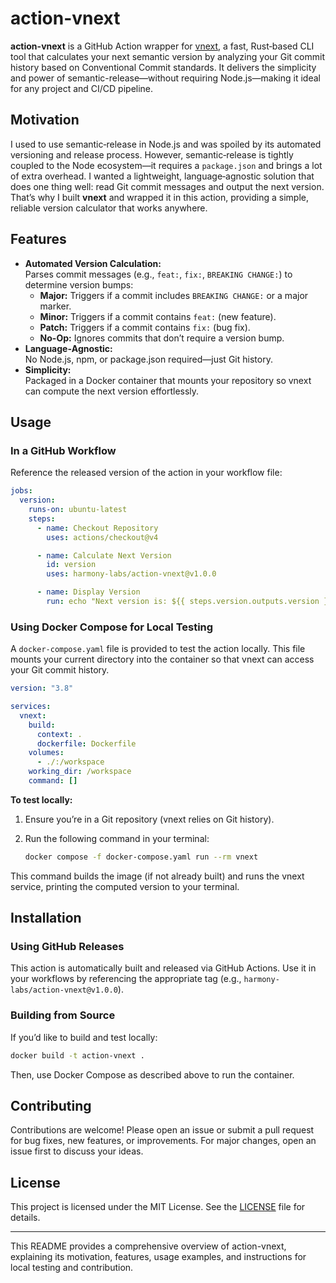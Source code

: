 # action-vnext

**action-vnext** is a GitHub Action wrapper for [vnext](https://github.com/harmony-labs/vnext), a fast, Rust‑based CLI tool that calculates your next semantic version by analyzing your Git commit history based on Conventional Commit standards. It delivers the simplicity and power of semantic-release—without requiring Node.js—making it ideal for any project and CI/CD pipeline.

## Motivation

I used to use semantic‑release in Node.js and was spoiled by its automated versioning and release process. However, semantic‑release is tightly coupled to the Node ecosystem—it requires a `package.json` and brings a lot of extra overhead. I wanted a lightweight, language‑agnostic solution that does one thing well: read Git commit messages and output the next version. That’s why I built **vnext** and wrapped it in this action, providing a simple, reliable version calculator that works anywhere.

## Features

- **Automated Version Calculation:**  
  Parses commit messages (e.g., `feat:`, `fix:`, `BREAKING CHANGE:`) to determine version bumps:
  - **Major:** Triggers if a commit includes `BREAKING CHANGE:` or a major marker.
  - **Minor:** Triggers if a commit contains `feat:` (new feature).
  - **Patch:** Triggers if a commit contains `fix:` (bug fix).
  - **No-Op:** Ignores commits that don’t require a version bump.
- **Language‑Agnostic:**  
  No Node.js, npm, or package.json required—just Git history.
- **Simplicity:**  
  Packaged in a Docker container that mounts your repository so vnext can compute the next version effortlessly.

## Usage

### In a GitHub Workflow

Reference the released version of the action in your workflow file:

```yaml
jobs:
  version:
    runs-on: ubuntu-latest
    steps:
      - name: Checkout Repository
        uses: actions/checkout@v4

      - name: Calculate Next Version
        id: version
        uses: harmony-labs/action-vnext@v1.0.0

      - name: Display Version
        run: echo "Next version is: ${{ steps.version.outputs.version }}"
```

### Using Docker Compose for Local Testing

A `docker-compose.yaml` file is provided to test the action locally. This file mounts your current directory into the container so that vnext can access your Git commit history.

```yaml
version: "3.8"

services:
  vnext:
    build:
      context: .
      dockerfile: Dockerfile
    volumes:
      - ./:/workspace
    working_dir: /workspace
    command: []
```

**To test locally:**

1. Ensure you’re in a Git repository (vnext relies on Git history).
2. Run the following command in your terminal:

   ```bash
   docker compose -f docker-compose.yaml run --rm vnext
   ```

This command builds the image (if not already built) and runs the vnext service, printing the computed version to your terminal.

## Installation

### Using GitHub Releases

This action is automatically built and released via GitHub Actions. Use it in your workflows by referencing the appropriate tag (e.g., `harmony-labs/action-vnext@v1.0.0`).

### Building from Source

If you’d like to build and test locally:

```bash
docker build -t action-vnext .
```

Then, use Docker Compose as described above to run the container.

## Contributing

Contributions are welcome! Please open an issue or submit a pull request for bug fixes, new features, or improvements. For major changes, open an issue first to discuss your ideas.

## License

This project is licensed under the MIT License. See the [LICENSE](LICENSE) file for details.

---

This README provides a comprehensive overview of action-vnext, explaining its motivation, features, usage examples, and instructions for local testing and contribution.